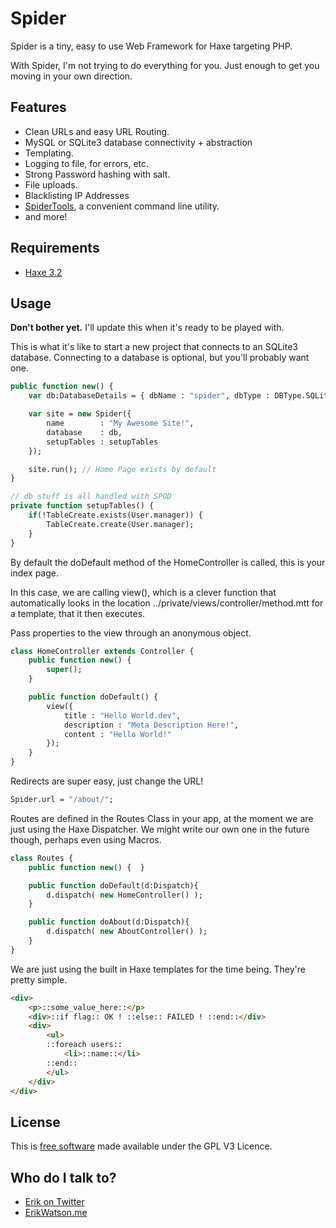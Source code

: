 Spider
======

Spider is a tiny, easy to use Web Framework for Haxe targeting PHP.

With Spider, I'm not trying to do everything for you. Just enough to get you moving in your own direction.


## Features

* Clean URLs and easy URL Routing.
* MySQL or SQLite3 database connectivity + abstraction
* Templating.
* Logging to file, for errors, etc.
* Strong Password hashing with salt.
* File uploads.
* Blacklisting IP Addresses
* [SpiderTools](https://github.com/championchap/SpiderTools), a convenient command line utility.
* and more!


## Requirements

* [Haxe 3.2](http://haxe.org)


## Usage

__Don't bother yet.__ I'll update this when it's ready to be played with.

This is what it's like to start a new project that connects to an SQLite3 database. Connecting to a database is optional, but you'll probably want one.

```haxe
public function new() {
	var db:DatabaseDetails = { dbName : "spider", dbType : DBType.SQLite3 };

	var site = new Spider({
		name 		: "My Awesome Site!",
		database 	: db,
		setupTables : setupTables
	});

	site.run(); // Home Page exists by default
}

// db stuff is all handled with SPOD
private function setupTables() {
	if(!TableCreate.exists(User.manager)) {
		TableCreate.create(User.manager);
	}
}
```

By default the doDefault method of the HomeController is called, this is your index page.

In this case, we are calling view(), which is a clever function that automatically looks in the location ../private/views/controller/method.mtt for a template, that it then executes.

Pass properties to the view through an anonymous object.

```haxe
class HomeController extends Controller {
	public function new() {
		super();
	}

	public function doDefault() {
		view({
			title : "Hello World.dev",
			description : "Meta Description Here!",
			content : "Hello World!"
		});
	}
}
```

Redirects are super easy, just change the URL!

```haxe
Spider.url = "/about/";
```

Routes are defined in the Routes Class in your app, at the moment we are just using the Haxe Dispatcher. We might write our own one in the future though, perhaps even using Macros.

```haxe
class Routes {
	public function new() {  }

	public function doDefault(d:Dispatch){
		d.dispatch( new HomeController() );
	}

	public function doAbout(d:Dispatch){
		d.dispatch( new AboutController() );
	}
}
```

We are just using the built in Haxe templates for the time being. They're pretty simple.

```html
<div>
	<p>::some_value_here::</p>
	<div>::if flag:: OK ! ::else:: FAILED ! ::end::</div>
	<div>
		<ul>
		::foreach users::
		    <li>::name::</li>
		::end::
		</ul>
	</div>
</div>
```

## License

This is [free software](https://www.gnu.org/philosophy/free-sw.html) made available under the GPL V3 Licence.


## Who do I talk to?

* [Erik on Twitter](https://twitter.com/championchap)
* [ErikWatson.me](http://erikwatson.me)
